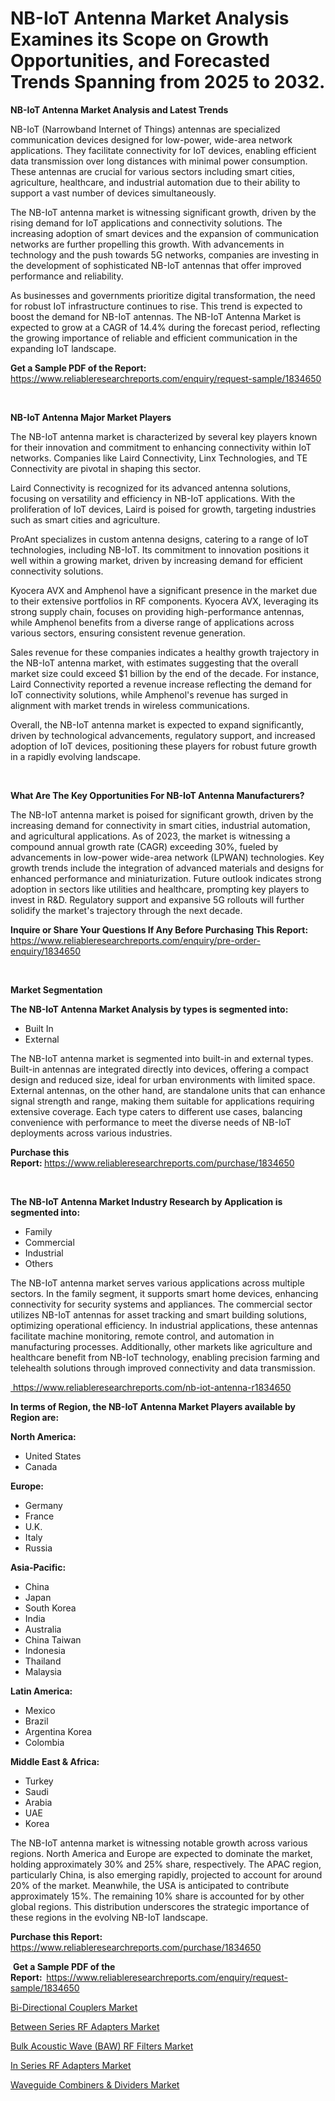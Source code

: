 <p><h1>NB-IoT Antenna Market Analysis Examines its Scope on Growth Opportunities, and Forecasted Trends Spanning from 2025 to 2032.</h1></p><p><strong>NB-IoT Antenna Market Analysis and Latest Trends</strong></p>
<p><p>NB-IoT (Narrowband Internet of Things) antennas are specialized communication devices designed for low-power, wide-area network applications. They facilitate connectivity for IoT devices, enabling efficient data transmission over long distances with minimal power consumption. These antennas are crucial for various sectors including smart cities, agriculture, healthcare, and industrial automation due to their ability to support a vast number of devices simultaneously.</p><p>The NB-IoT antenna market is witnessing significant growth, driven by the rising demand for IoT applications and connectivity solutions. The increasing adoption of smart devices and the expansion of communication networks are further propelling this growth. With advancements in technology and the push towards 5G networks, companies are investing in the development of sophisticated NB-IoT antennas that offer improved performance and reliability.</p><p>As businesses and governments prioritize digital transformation, the need for robust IoT infrastructure continues to rise. This trend is expected to boost the demand for NB-IoT antennas. The NB-IoT Antenna Market is expected to grow at a CAGR of 14.4% during the forecast period, reflecting the growing importance of reliable and efficient communication in the expanding IoT landscape.</p></p>
<p><strong>Get a Sample PDF of the Report:&nbsp;</strong> <a href="https://www.reliableresearchreports.com/enquiry/request-sample/1834650?utm_campaign=37&utm_medium=2&utm_source=Github&utm_content=ia&utm_term=06042025&utm_id=nb-iot-antenna">https://www.reliableresearchreports.com/enquiry/request-sample/1834650</a></p>
<p>&nbsp;</p>
<p><strong>NB-IoT Antenna Major Market Players</strong></p>
<p><p>The NB-IoT antenna market is characterized by several key players known for their innovation and commitment to enhancing connectivity within IoT networks. Companies like Laird Connectivity, Linx Technologies, and TE Connectivity are pivotal in shaping this sector.</p><p>Laird Connectivity is recognized for its advanced antenna solutions, focusing on versatility and efficiency in NB-IoT applications. With the proliferation of IoT devices, Laird is poised for growth, targeting industries such as smart cities and agriculture.</p><p>ProAnt specializes in custom antenna designs, catering to a range of IoT technologies, including NB-IoT. Its commitment to innovation positions it well within a growing market, driven by increasing demand for efficient connectivity solutions.</p><p>Kyocera AVX and Amphenol have a significant presence in the market due to their extensive portfolios in RF components. Kyocera AVX, leveraging its strong supply chain, focuses on providing high-performance antennas, while Amphenol benefits from a diverse range of applications across various sectors, ensuring consistent revenue generation.</p><p>Sales revenue for these companies indicates a healthy growth trajectory in the NB-IoT antenna market, with estimates suggesting that the overall market size could exceed $1 billion by the end of the decade. For instance, Laird Connectivity reported a revenue increase reflecting the demand for IoT connectivity solutions, while Amphenol's revenue has surged in alignment with market trends in wireless communications.</p><p>Overall, the NB-IoT antenna market is expected to expand significantly, driven by technological advancements, regulatory support, and increased adoption of IoT devices, positioning these players for robust future growth in a rapidly evolving landscape.</p></p>
<p>&nbsp;</p>
<p><strong>What Are The Key Opportunities For NB-IoT Antenna Manufacturers?</strong></p>
<p><p>The NB-IoT antenna market is poised for significant growth, driven by the increasing demand for connectivity in smart cities, industrial automation, and agricultural applications. As of 2023, the market is witnessing a compound annual growth rate (CAGR) exceeding 30%, fueled by advancements in low-power wide-area network (LPWAN) technologies. Key growth trends include the integration of advanced materials and designs for enhanced performance and miniaturization. Future outlook indicates strong adoption in sectors like utilities and healthcare, prompting key players to invest in R&D. Regulatory support and expansive 5G rollouts will further solidify the market's trajectory through the next decade.</p></p>
<p><strong>Inquire or Share Your Questions If Any Before Purchasing This Report:</strong> <a href="https://www.reliableresearchreports.com/enquiry/pre-order-enquiry/1834650?utm_campaign=37&utm_medium=2&utm_source=Github&utm_content=ia&utm_term=06042025&utm_id=nb-iot-antenna">https://www.reliableresearchreports.com/enquiry/pre-order-enquiry/1834650</a></p>
<p>&nbsp;</p>
<p><strong>Market Segmentation</strong></p>
<p><strong>The NB-IoT Antenna Market Analysis by types is segmented into:</strong></p>
<p><ul><li>Built In</li><li>External</li></ul></p>
<p><p>The NB-IoT antenna market is segmented into built-in and external types. Built-in antennas are integrated directly into devices, offering a compact design and reduced size, ideal for urban environments with limited space. External antennas, on the other hand, are standalone units that can enhance signal strength and range, making them suitable for applications requiring extensive coverage. Each type caters to different use cases, balancing convenience with performance to meet the diverse needs of NB-IoT deployments across various industries.</p></p>
<p><strong>Purchase this Report:&nbsp;</strong><a href="https://www.reliableresearchreports.com/purchase/1834650?utm_campaign=37&utm_medium=2&utm_source=Github&utm_content=ia&utm_term=06042025&utm_id=nb-iot-antenna">https://www.reliableresearchreports.com/purchase/1834650</a></p>
<p>&nbsp;</p>
<p><strong>The NB-IoT Antenna Market Industry Research by Application is segmented into:</strong></p>
<p><ul><li>Family</li><li>Commercial</li><li>Industrial</li><li>Others</li></ul></p>
<p><p>The NB-IoT antenna market serves various applications across multiple sectors. In the family segment, it supports smart home devices, enhancing connectivity for security systems and appliances. The commercial sector utilizes NB-IoT antennas for asset tracking and smart building solutions, optimizing operational efficiency. In industrial applications, these antennas facilitate machine monitoring, remote control, and automation in manufacturing processes. Additionally, other markets like agriculture and healthcare benefit from NB-IoT technology, enabling precision farming and telehealth solutions through improved connectivity and data transmission.</p></p>
<p><a href="https://www.reliableresearchreports.com/nb-iot-antenna-r1834650?utm_campaign=37&utm_medium=2&utm_source=Github&utm_content=ia&utm_term=06042025&utm_id=nb-iot-antenna">&nbsp;https://www.reliableresearchreports.com/nb-iot-antenna-r1834650</a></p>
<p><strong>In terms of Region, the NB-IoT Antenna Market Players available by Region are:</strong></p>
<p>
    <p> <strong> North America: </strong>
        <ul>
            <li>United States</li>
            <li>Canada</li>
        </ul>
        </p> 
    <p> <strong> Europe: </strong>
        <ul>
            <li>Germany</li>
            <li>France</li>
            <li>U.K.</li>
            <li>Italy</li>
            <li>Russia</li>
        </ul>
        </p> 
    <p> <strong> Asia-Pacific: </strong>
        <ul>
            <li>China</li>
            <li>Japan</li>
            <li>South Korea</li>
            <li>India</li>
            <li>Australia</li>
            <li>China Taiwan</li>
            <li>Indonesia</li>
            <li>Thailand</li>
            <li>Malaysia</li>
        </ul>
        </p> 
    <p> <strong> Latin America: </strong>
        <ul>
            <li>Mexico</li>
            <li>Brazil</li>
            <li>Argentina Korea</li>
            <li>Colombia</li>
        </ul>
        </p> 
    <p> <strong> Middle East & Africa: </strong>
        <ul>
            <li>Turkey</li>
            <li>Saudi</li>
            <li>Arabia</li>
            <li>UAE</li>
            <li>Korea</li>
        </ul>
    </p>
    </p>
<p><p>The NB-IoT antenna market is witnessing notable growth across various regions. North America and Europe are expected to dominate the market, holding approximately 30% and 25% share, respectively. The APAC region, particularly China, is also emerging rapidly, projected to account for around 20% of the market. Meanwhile, the USA is anticipated to contribute approximately 15%. The remaining 10% share is accounted for by other global regions. This distribution underscores the strategic importance of these regions in the evolving NB-IoT landscape.</p></p>
<p><strong>Purchase this Report: </strong><a href="https://www.reliableresearchreports.com/purchase/1834650?utm_campaign=37&utm_medium=2&utm_source=Github&utm_content=ia&utm_term=06042025&utm_id=nb-iot-antenna">https://www.reliableresearchreports.com/purchase/1834650</a></p>
<p>&nbsp;<strong>Get a Sample PDF of the Report:&nbsp;&nbsp;</strong><a href="https://www.reliableresearchreports.com/enquiry/request-sample/1834650?utm_campaign=37&utm_medium=2&utm_source=Github&utm_content=ia&utm_term=06042025&utm_id=nb-iot-antenna">https://www.reliableresearchreports.com/enquiry/request-sample/1834650</a></p>
<p><strong></strong></p>
<p><p><a href="https://github.com/tineamonaya/Market-Research-Report-List-1/blob/main/bi-directional-couplers-market.md?utm_campaign=37&utm_medium=2&utm_source=Github&utm_content=ia&utm_term=06042025&utm_id=nb-iot-antenna">Bi-Directional Couplers Market</a></p><p><a href="https://github.com/koopalujale2/Market-Research-Report-List-1/blob/main/between-series-rf-adapters-market.md?utm_campaign=37&utm_medium=2&utm_source=Github&utm_content=ia&utm_term=06042025&utm_id=nb-iot-antenna">Between Series RF Adapters Market</a></p><p><a href="https://github.com/rembaentin6f/Market-Research-Report-List-1/blob/main/bulk-acoustic-wave-baw-rf-filters-market.md?utm_campaign=37&utm_medium=2&utm_source=Github&utm_content=ia&utm_term=06042025&utm_id=nb-iot-antenna">Bulk Acoustic Wave (BAW) RF Filters Market</a></p><p><a href="https://github.com/molayrabeta/Market-Research-Report-List-1/blob/main/in-series-rf-adapters-market.md?utm_campaign=37&utm_medium=2&utm_source=Github&utm_content=ia&utm_term=06042025&utm_id=nb-iot-antenna">In Series RF Adapters Market</a></p><p><a href="https://github.com/dukawashviro/Market-Research-Report-List-1/blob/main/waveguide-combiners-dividers-market.md?utm_campaign=37&utm_medium=2&utm_source=Github&utm_content=ia&utm_term=06042025&utm_id=nb-iot-antenna">Waveguide Combiners & Dividers Market</a></p></p>